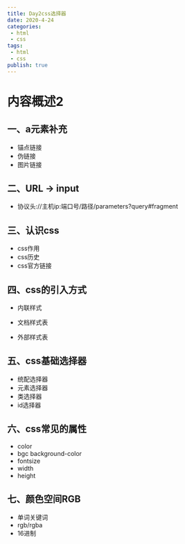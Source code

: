 ```yaml
---
title: Day2css选择器
date: 2020-4-24
categories:
 - html
 - css
tags:
 - html
 - css
publish: true
---
```


<!-- more -->

# 内容概述2

## 一、a元素补充

- 锚点链接
- 伪链接
- 图片链接

## 二、URL -> input

- 协议头://主机ip:端口号/路径/parameters?query#fragment

## 三、认识css

- css作用
- css历史
- css官方链接

## 四、css的引入方式

- 内联样式

- 文档样式表
- 外部样式表

## 五、css基础选择器

- 统配选择器
- 元素选择器
- 类选择器
- id选择器

## 六、css常见的属性

- color
- bgc background-color
- fontsize
- width
- height

## 七、颜色空间RGB

- 单词关键词
- rgb/rgba
- 16进制